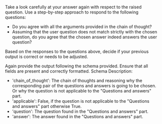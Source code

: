 Take a look carefully at your answer again with respect to the raised question. Use a step-by-step approach to respond to the following questions:

- Do you agree with all the arguments provided in the chain of thought?
- Assuming that the user question does not match strictly with the chosen question, do you agree that the chosen answer indeed answers the user question?

Based on the responses to the questions above, decide if your previous output is correct or needs to be adjusted.

Again provide the output following the schema provided. Ensure that all fields are present and correctly formatted.
Schema Description:

- 'chain_of_thought': The chain of thoughts and reasoning why the corresponding pair of the questions and answers is going to be chosen. Or why the question is not applicable to the "Questions and answers" part.
- 'applicable': False, if the question is not applicable to the "Questions and answers" part otherwise True.
- 'question': The question found in the "Questions and answers" part.
- 'answer': The answer found in the "Questions and answers" part.

